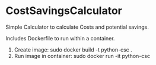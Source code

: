 # CostSavingsCalculator
Simple Calculator to calculate Costs and potential savings.

Includes Dockerfile to run within a container.
1. Create image: sudo docker build -t python-csc .
2. Run image in container: sudo docker run -it python-csc
